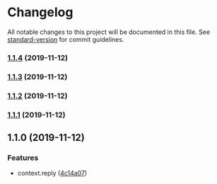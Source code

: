 # Changelog

All notable changes to this project will be documented in this file. See [standard-version](https://github.com/conventional-changelog/standard-version) for commit guidelines.

### [1.1.4](https://github.com/gospime/koa-reply/compare/v1.1.3...v1.1.4) (2019-11-12)

### [1.1.3](https://github.com/gospime/koa-reply/compare/v1.1.2...v1.1.3) (2019-11-12)

### [1.1.2](https://github.com/gospime/koa-reply/compare/v1.1.1...v1.1.2) (2019-11-12)

### [1.1.1](https://github.com/gospime/koa-reply/compare/v1.1.0...v1.1.1) (2019-11-12)

## 1.1.0 (2019-11-12)


### Features

* context.reply ([4c14a07](https://github.com/gospime/koa-reply/commit/4c14a0767a1e30790cddccf1b33054e9d2efd3dd))
